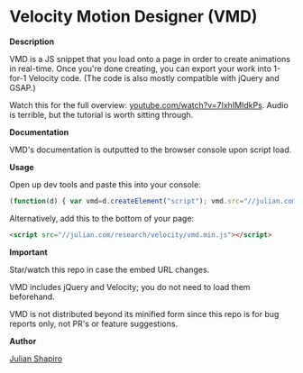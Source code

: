 Velocity Motion Designer (VMD)
===

**Description**

VMD is a JS snippet that you load onto a page in order to create animations in real-time. Once you're done creating, you can export your work into 1-for-1 Velocity code. (The code is also mostly compatible with jQuery and GSAP.)

Watch this for the full overview: [youtube.com/watch?v=7IxhIMIdkPs](https://www.youtube.com/watch?v=7IxhIMIdkPs&hd=1). Audio is terrible, but the tutorial is worth sitting through.

**Documentation**

VMD's documentation is outputted to the browser console upon script load.

**Usage**

Open up dev tools and paste this into your console:  
```javascript
(function(d) { var vmd=d.createElement("script"); vmd.src="//julian.com/research/velocity/vmd.min.js"; d.body.appendChild(vmd); })(document);
```

Alternatively, add this to the bottom of your page:  
```html
<script src="//julian.com/research/velocity/vmd.min.js"></script>
```

**Important**

Star/watch this repo in case the embed URL changes.

VMD includes jQuery and Velocity; you do not need to load them beforehand.

VMD is not distributed beyond its minified form since this repo is for bug reports only, not PR's or feature suggestions.

**Author**

[Julian Shapiro](http://twitter.com/shapiro)
